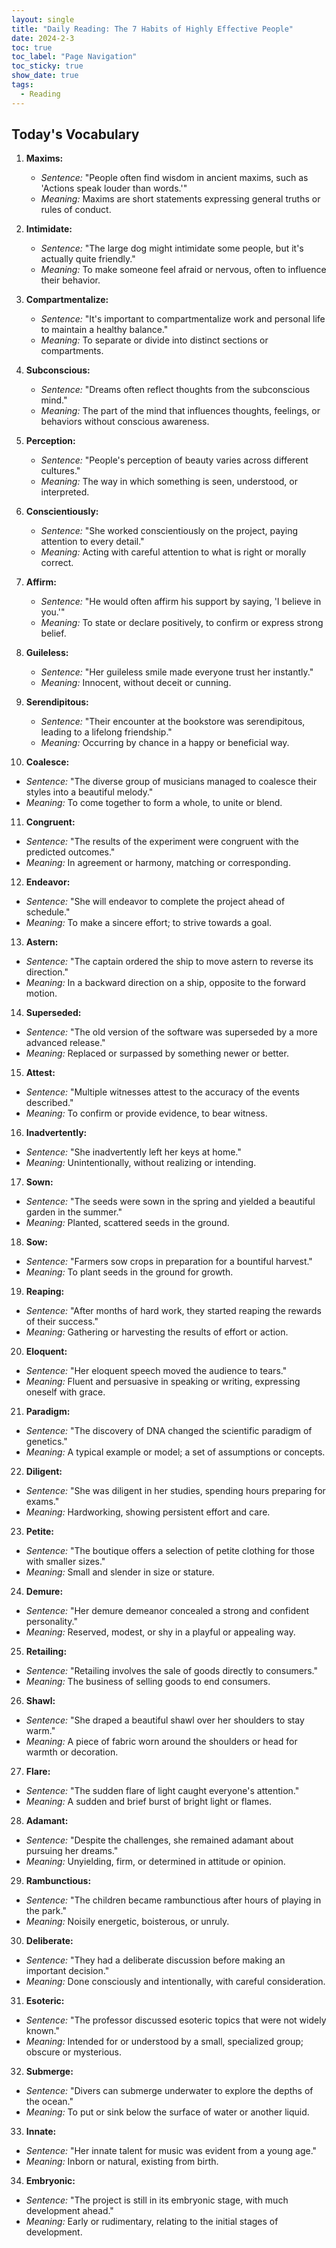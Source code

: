 ```yaml
---
layout: single
title: "Daily Reading: The 7 Habits of Highly Effective People"
date: 2024-2-3
toc: true
toc_label: "Page Navigation"
toc_sticky: true
show_date: true
tags:
  - Reading
---
```


## Today's Vocabulary

1. **Maxims:**

    - _Sentence:_ "People often find wisdom in ancient maxims, such as 'Actions speak louder than words.'"
    - _Meaning:_ Maxims are short statements expressing general truths or rules of conduct.

2. **Intimidate:**

    - _Sentence:_ "The large dog might intimidate some people, but it's actually quite friendly."
    - _Meaning:_ To make someone feel afraid or nervous, often to influence their behavior.

3. **Compartmentalize:**

    - _Sentence:_ "It's important to compartmentalize work and personal life to maintain a healthy balance."
    - _Meaning:_ To separate or divide into distinct sections or compartments.

4. **Subconscious:**

    - _Sentence:_ "Dreams often reflect thoughts from the subconscious mind."
    - _Meaning:_ The part of the mind that influences thoughts, feelings, or behaviors without conscious awareness.

5. **Perception:**

    - _Sentence:_ "People's perception of beauty varies across different cultures."
    - _Meaning:_ The way in which something is seen, understood, or interpreted.

6. **Conscientiously:**

    - _Sentence:_ "She worked conscientiously on the project, paying attention to every detail."
    - _Meaning:_ Acting with careful attention to what is right or morally correct.

7. **Affirm:**

    - _Sentence:_ "He would often affirm his support by saying, 'I believe in you.'"
    - _Meaning:_ To state or declare positively, to confirm or express strong belief.

8. **Guileless:**

    - _Sentence:_ "Her guileless smile made everyone trust her instantly."
    - _Meaning:_ Innocent, without deceit or cunning.

9. **Serendipitous:**

    - _Sentence:_ "Their encounter at the bookstore was serendipitous, leading to a lifelong friendship."
    - _Meaning:_ Occurring by chance in a happy or beneficial way.

10. **Coalesce:**

- _Sentence:_ "The diverse group of musicians managed to coalesce their styles into a beautiful melody."
- _Meaning:_ To come together to form a whole, to unite or blend.

11. **Congruent:**

- _Sentence:_ "The results of the experiment were congruent with the predicted outcomes."
- _Meaning:_ In agreement or harmony, matching or corresponding.

12. **Endeavor:**

- _Sentence:_ "She will endeavor to complete the project ahead of schedule."
- _Meaning:_ To make a sincere effort; to strive towards a goal.

13. **Astern:**

- _Sentence:_ "The captain ordered the ship to move astern to reverse its direction."
- _Meaning:_ In a backward direction on a ship, opposite to the forward motion.

14. **Superseded:**

- _Sentence:_ "The old version of the software was superseded by a more advanced release."
- _Meaning:_ Replaced or surpassed by something newer or better.

15. **Attest:**

- _Sentence:_ "Multiple witnesses attest to the accuracy of the events described."
- _Meaning:_ To confirm or provide evidence, to bear witness.

16. **Inadvertently:**

- _Sentence:_ "She inadvertently left her keys at home."
- _Meaning:_ Unintentionally, without realizing or intending.

17. **Sown:**

- _Sentence:_ "The seeds were sown in the spring and yielded a beautiful garden in the summer."
- _Meaning:_ Planted, scattered seeds in the ground.

18. **Sow:**

- _Sentence:_ "Farmers sow crops in preparation for a bountiful harvest."
- _Meaning:_ To plant seeds in the ground for growth.

19. **Reaping:**

- _Sentence:_ "After months of hard work, they started reaping the rewards of their success."
- _Meaning:_ Gathering or harvesting the results of effort or action.

20. **Eloquent:**

- _Sentence:_ "Her eloquent speech moved the audience to tears."
- _Meaning:_ Fluent and persuasive in speaking or writing, expressing oneself with grace.

21. **Paradigm:**

- _Sentence:_ "The discovery of DNA changed the scientific paradigm of genetics."
- _Meaning:_ A typical example or model; a set of assumptions or concepts.

22. **Diligent:**

- _Sentence:_ "She was diligent in her studies, spending hours preparing for exams."
- _Meaning:_ Hardworking, showing persistent effort and care.

23. **Petite:**

- _Sentence:_ "The boutique offers a selection of petite clothing for those with smaller sizes."
- _Meaning:_ Small and slender in size or stature.

24. **Demure:**

- _Sentence:_ "Her demure demeanor concealed a strong and confident personality."
- _Meaning:_ Reserved, modest, or shy in a playful or appealing way.

25. **Retailing:**

- _Sentence:_ "Retailing involves the sale of goods directly to consumers."
- _Meaning:_ The business of selling goods to end consumers.

26. **Shawl:**

- _Sentence:_ "She draped a beautiful shawl over her shoulders to stay warm."
- _Meaning:_ A piece of fabric worn around the shoulders or head for warmth or decoration.

27. **Flare:**

- _Sentence:_ "The sudden flare of light caught everyone's attention."
- _Meaning:_ A sudden and brief burst of bright light or flames.

28. **Adamant:**

- _Sentence:_ "Despite the challenges, she remained adamant about pursuing her dreams."
- _Meaning:_ Unyielding, firm, or determined in attitude or opinion.

29. **Rambunctious:**

- _Sentence:_ "The children became rambunctious after hours of playing in the park."
- _Meaning:_ Noisily energetic, boisterous, or unruly.

30. **Deliberate:**

- _Sentence:_ "They had a deliberate discussion before making an important decision."
- _Meaning:_ Done consciously and intentionally, with careful consideration.

31. **Esoteric:**

- _Sentence:_ "The professor discussed esoteric topics that were not widely known."
- _Meaning:_ Intended for or understood by a small, specialized group; obscure or mysterious.

32. **Submerge:**

- _Sentence:_ "Divers can submerge underwater to explore the depths of the ocean."
- _Meaning:_ To put or sink below the surface of water or another liquid.

33. **Innate:**

- _Sentence:_ "Her innate talent for music was evident from a young age."
- _Meaning:_ Inborn or natural, existing from birth.

34. **Embryonic:**

- _Sentence:_ "The project is still in its embryonic stage, with much development ahead."
- _Meaning:_ Early or rudimentary, relating to the initial stages of development.
